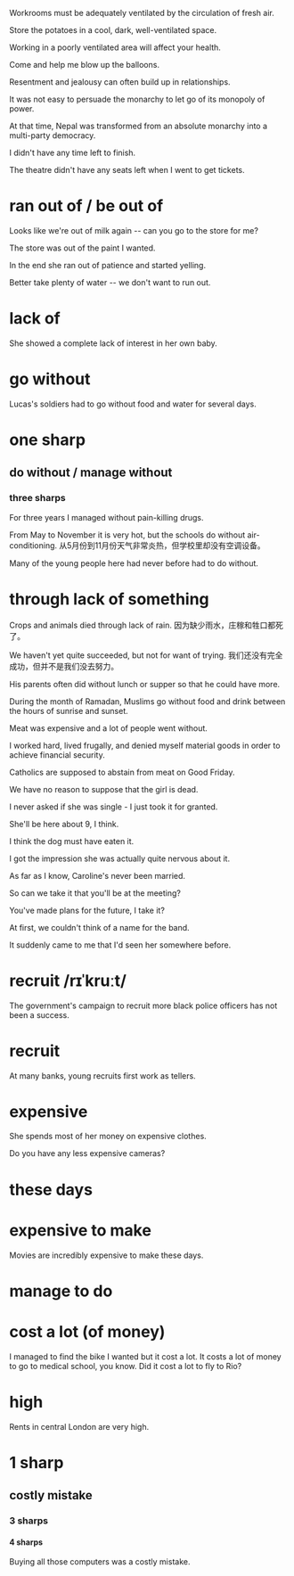 Workrooms must be adequately ventilated by the circulation of fresh air.

Store the potatoes in a cool, dark, well-ventilated space.

Working in a poorly ventilated area will affect your health.

Come and help me blow up the balloons.

Resentment and jealousy can often build up in relationships.

It was not easy to persuade the monarchy to let go of its monopoly of power.

At that time, Nepal was transformed from an absolute monarchy into a multi-party democracy.

I didn't have any time left to finish.

The theatre didn't have any seats left when I went to get tickets.

# ran out of / be out of
Looks like we're out of milk again -- can you go to the store for me?

The store was out of the paint I wanted.

In the end she ran out of patience and started yelling.

Better take plenty of water -- we don't want to run out.
# lack of
She showed a complete lack of interest in her own baby.

# go without
Lucas's soldiers had to go without food and water for several days.

# one sharp
## do without / manage without
### three sharps
For three years I managed without pain-killing drugs.

From May to November it is very hot, but the schools do without air-conditioning.
从5月份到11月份天气非常炎热，但学校里却没有空调设备。

Many of the young people here had never before had to do without.

# through lack of something
Crops and animals died through lack of rain.
因为缺少雨水，庄稼和牲口都死了。

We haven't yet quite succeeded, but not for want of trying.
我们还没有完全成功，但并不是我们没去努力。

His parents often did without lunch or supper so that he could have more.

During the month of Ramadan, Muslims go without food and drink between the hours of sunrise and sunset.

Meat was expensive and a lot of people went without.

I worked hard, lived frugally, and denied myself material goods in order to achieve financial security.


Catholics are supposed to abstain from meat on Good Friday.

We have no reason to suppose that the girl is dead.

I never asked if she was single - I just took it for granted.

She'll be here about 9, I think.

I think the dog must have eaten it.

I got the impression she was actually quite nervous about it.

As far as I know, Caroline's never been married.

So can we take it that you'll be at the meeting?

You've made plans for the future, I take it?

At first, we couldn't think of a name for the band.

It suddenly came to me that I'd seen her somewhere before.

# recruit /rɪˈkruːt/ 
The government's campaign to recruit more black police officers has not been a success.
# recruit
At many banks, young recruits first work as tellers.



# expensive
She spends most of her money on expensive clothes.

Do you have any less expensive cameras?

# these days
# expensive to make
Movies are incredibly expensive to make these days.

# manage to do
# cost a lot (of money)
I managed to find the bike I wanted but it cost a lot.
It costs a lot of money to go to medical school, you know.
Did it cost a lot to fly to Rio?

# high 
Rents in central London are very high.
# 1 sharp
## costly mistake
### 3 sharps
#### 4 sharps
Buying all those computers was a costly mistake.
